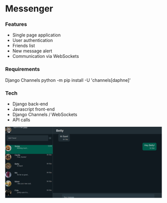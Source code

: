 # Messenger

### Features
- Single page application
- User authentication
- Friends list
- New message alert
- Communication via WebSockets 

### Requirements
Django Channels
python -m pip install -U 'channels[daphne]'

### Tech
- Django back-end
- Javascript front-end
- Django Channels / WebSockets
- API calls

![](image.png)
